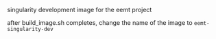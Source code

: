 singularity development image for the eemt project

after build_image.sh completes, change the name of the image to `eemt-singularity-dev`
